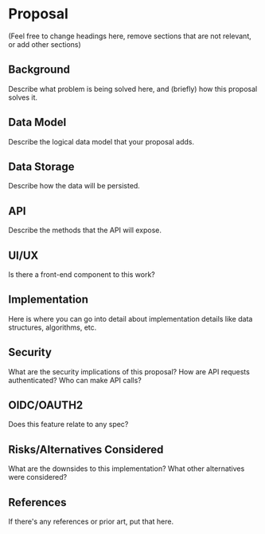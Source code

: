 Proposal
===

(Feel free to change headings here, remove sections that are not relevant, or add other sections)

## Background

Describe what problem is being solved here, and (briefly) how this proposal solves it.

## Data Model

Describe the logical data model that your proposal adds.

## Data Storage

Describe how the data will be persisted.

## API

Describe the methods that the API will expose.

## UI/UX

Is there a front-end component to this work?

## Implementation

Here is where you can go into detail about implementation details like data structures, algorithms, etc.

## Security

What are the security implications of this proposal? How are API requests authenticated? Who can make API calls?

## OIDC/OAUTH2

Does this feature relate to any spec? 

## Risks/Alternatives Considered

What are the downsides to this implementation? What other alternatives were considered?

## References

If there's any references or prior art, put that here.
